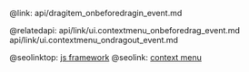 @link: api/dragitem_onbeforedragin_event.md

@relatedapi:
	api/link/ui.contextmenu_onbeforedrag_event.md
    api/link/ui.contextmenu_ondragout_event.md

@seolinktop: [js framework](https://webix.com)
@seolink: [context menu](https://webix.com/widget/contextmenu/)